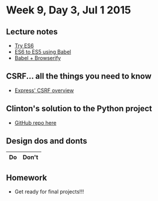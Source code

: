 # Week 9, Day 3, Jul 1 2015

## Lecture notes

- [Try ES6](http://www.es6fiddle.net/)
- [ES6 to ES5 using Babel](https://babeljs.io/)
- [Babel + Browserify](https://github.com/babel/babelify)

## CSRF... all the things you need to know

- [Express' CSRF overview](https://github.com/pillarjs/understanding-csrf)

## Clinton's solution to the Python project
 
- [GitHub repo here](https://github.com/tiyd-python-2015-05/eager-viper)

## Design dos and donts

Do | Don't
--- | ---


## Homework

- Get ready for final projects!!!